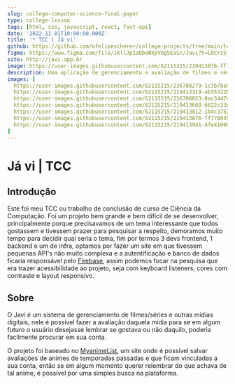 ```yaml
---
slug: college-computer-science-final-paper
type: college-lesson
tags: [html, css, javascript, react, fast-api]
date: '2022-11-01T10:00:00.000Z'
title: '* TCC | Já vi'
github: https://github.com/ofelipescherer/college-projects/tree/main/tcc
figma: https://www.figma.com/file/iKllJp1aDboNXpVOg5EaSc/Javi?t=L0Crz5jFiKMfRxix-1
site: http://javi.app.br
image: https://user-images.githubusercontent.com/62115215/219413876-ff778045-3277-41db-861c-fe16e25908cf.png
description: Uma aplicação de gerenciamento e avaliação de filmes e séries . Trabalho de conclusão de curso de ciência da computação.
images: [
  https://user-images.githubusercontent.com/62115215/236708279-1c7b78a9-a44c-4172-b2ae-22f9b885b2be.gif,
  https://user-images.githubusercontent.com/62115215/219413319-ab355226-6384-417b-9634-9622cd3deac6.png,
  https://user-images.githubusercontent.com/62115215/236708023-8ac34474-b72d-4f98-9912-860abb52941f.png,
  https://user-images.githubusercontent.com/62115215/219413668-6622c23e-2409-4e05-8448-92f2d40f3c02.png,
  https://user-images.githubusercontent.com/62115215/219413812-1b4c3752-26a6-4594-8e02-01a955c9dbb3.png,
  https://user-images.githubusercontent.com/62115215/219413876-ff778045-3277-41db-861c-fe16e25908cf.png,
  https://user-images.githubusercontent.com/62115215/219413941-4fe41600-6d07-4401-a9a0-1c1b49395845.png
]
---
```


# Já vi | TCC

## Introdução

Este foi meu TCC ou trabalho de conclusão de curso de Ciência da Computação. Foi um projeto bem grande e bem difícil de se desenvolver, principalmente porque precisavamos de um tema interessante que todos gostassem e tivessem prazer para pesquisar a respeito, demoramos muito tempo para decidir qual seria o tema, fim por termos 3 devs frontend, 1 backend e um de infra, optamos por fazer um site em que tivessem pequenas API's não muito complexa e a autentificação e banco de dados ficaria responsável pelo [Firebase](https://firebase.google.com), assim podemos focar na pesquisa que era trazer acessibilidade ao projeto, seja com keyboard listeners, cores com contraste e layout responsivo.

## Sobre

O Javi é um sistema de gerenciamento de filmes/séries e outras mídias digitais, nele é possível fazer a  avaliação daquela mídia para se em algum futuro o usuário desejasse lembrar se gostava ou não daquilo, poderia facilmente procurar em sua conta.

O projeto foi baseado no [MyanimeList](https://myanimelist.net), um site onde é possível salvar avaliações de animes de temporadas passadas e que ficam vinculadas a sua conta, então se em algum momento querer relembrar do que achava de tal anime, é possível por uma simples busca na plataforma.
